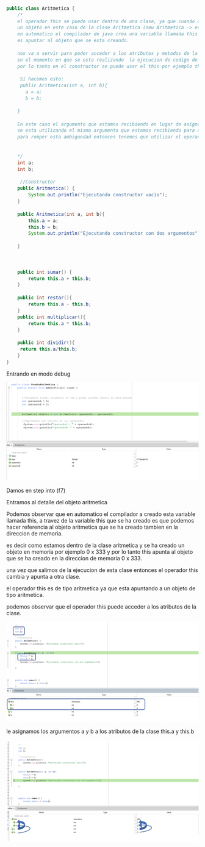 `````` java


public class Aritmetica {
    /*
    el operador this se puede usar dentro de una clase, ya que cuando creamos
    un objeto en este caso de la clase Aritmetica (new Aritmetica -> esta en la clase PruebaAritmetica),
    en automatico el compilador de java crea una variable llamada this y lo que hace
    es apuntar al objeto que se esta creando.
    
    nos va a servir para poder acceder a los atributos y metodos de la clase,
    en el momento en que se esta realizando  la ejecucion de codigo de nuestra clase
    por lo tanto en el constructor se puede usar el this por ejemplo this.a y this.b.
    
     Si hacemos esto: 
     public Aritmetica(int a, int b){
       a = a;
       b = b; 
   
    }
    
    En este caso el argumento que estamos recibiendo en lugar de asignar el valor hacia el atributo de nuestra clase
    se esta utilizando el mismo argumento que estamos recibiendo para asignar el valor a si mismo, esto provoca una ambiguedad.
    para romper esta ambiguedad entonces tenemos que utilizar el operador this
    
    
    */
    int a;
    int b;
    
     //Constructor
    public Aritmetica() {
        System.out.println("Ejecutando constructor vacio");
    }
    
    public Aritmetica(int a, int b){
        this.a = a;
        this.b = b;
        System.out.println("Ejecutando constructor con dos argumentos");
    
    }
    
    
    
    public int sumar() {
        return this.a + this.b;
    }
    
    public int restar(){
        return this.a - this.b;
    } 
    public int multiplicar(){
        return this.a * this.b;
    }
    
    public int dividir(){
     return this.a/this.b;
    }
}

``````
Entrando en modo debug

![this1](/imagenesjava/this1.png "this1")

Damos en step into (f7)

Entramos al detalle del objeto aritmetica

Podemos observar que en automatico el compilador a creado esta variable llamada this, a travez de la 
variable this que se ha creado es que podemos hacer referencia al objeto aritmetica que se ha creado tambien
en la direccion de memoria.

es decir como estamos dentro de la clase aritmetica y se ha creado un objeto en memoria por ejemplo 0 x 333 y por lo tanto this apunta al objeto que se ha creado en la direccion de memoria 0 x 333.

una vez que salimos de la ejecucion de esta clase entonces el operador this cambia y apunta a otra clase.

el operador this es de tipo aritmetica ya que esta apuntando a un objeto de tipo aritmetica.

podemos observar que el operador this puede acceder a los atributos de la clase.

![this2](/imagenesjava/this2.png "this2")



le asignamos los argumentos a y b a los atributos de la clase this.a y this.b

![this3](/imagenesjava/this3.png "this3")